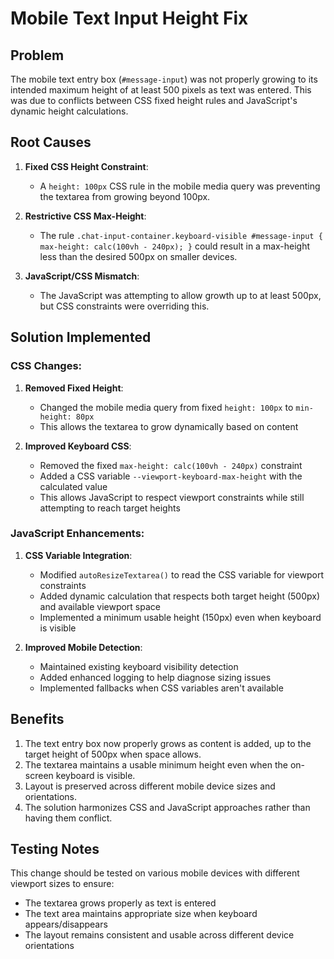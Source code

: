 # Mobile Text Input Height Fix

## Problem
The mobile text entry box (`#message-input`) was not properly growing to its intended maximum height of at least 500 pixels as text was entered. This was due to conflicts between CSS fixed height rules and JavaScript's dynamic height calculations.

## Root Causes

1. **Fixed CSS Height Constraint**: 
   - A `height: 100px` CSS rule in the mobile media query was preventing the textarea from growing beyond 100px.

2. **Restrictive CSS Max-Height**: 
   - The rule `.chat-input-container.keyboard-visible #message-input { max-height: calc(100vh - 240px); }` could result in a max-height less than the desired 500px on smaller devices.

3. **JavaScript/CSS Mismatch**: 
   - The JavaScript was attempting to allow growth up to at least 500px, but CSS constraints were overriding this.

## Solution Implemented

### CSS Changes:

1. **Removed Fixed Height**:
   - Changed the mobile media query from fixed `height: 100px` to `min-height: 80px`
   - This allows the textarea to grow dynamically based on content

2. **Improved Keyboard CSS**:
   - Removed the fixed `max-height: calc(100vh - 240px)` constraint
   - Added a CSS variable `--viewport-keyboard-max-height` with the calculated value
   - This allows JavaScript to respect viewport constraints while still attempting to reach target heights

### JavaScript Enhancements:

1. **CSS Variable Integration**:
   - Modified `autoResizeTextarea()` to read the CSS variable for viewport constraints
   - Added dynamic calculation that respects both target height (500px) and available viewport space
   - Implemented a minimum usable height (150px) even when keyboard is visible

2. **Improved Mobile Detection**:
   - Maintained existing keyboard visibility detection
   - Added enhanced logging to help diagnose sizing issues
   - Implemented fallbacks when CSS variables aren't available

## Benefits

1. The text entry box now properly grows as content is added, up to the target height of 500px when space allows.
2. The textarea maintains a usable minimum height even when the on-screen keyboard is visible.
3. Layout is preserved across different mobile device sizes and orientations.
4. The solution harmonizes CSS and JavaScript approaches rather than having them conflict.

## Testing Notes

This change should be tested on various mobile devices with different viewport sizes to ensure:
- The textarea grows properly as text is entered
- The text area maintains appropriate size when keyboard appears/disappears
- The layout remains consistent and usable across different device orientations